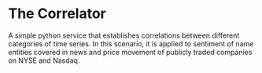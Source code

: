 # The Correlator
A simple python service that establishes correlations between different categories of time series. In this scenario, it is applied to sentiment of name entities covered in news and price movement of publicly traded companies on NYSE and Nasdaq.
